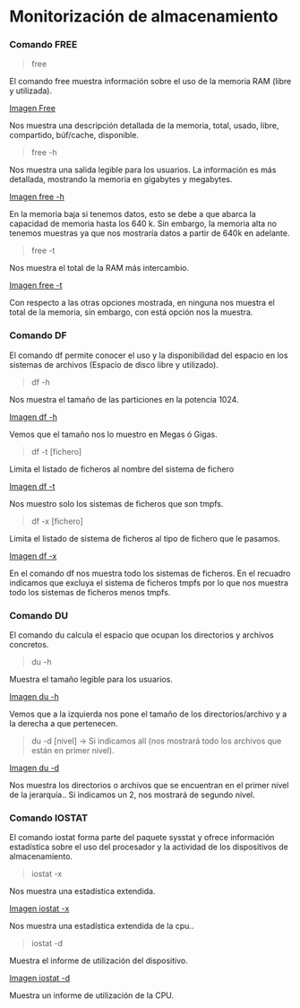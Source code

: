 # Monitorización de almacenamiento

### Comando FREE

> free

El comando free muestra información sobre el uso de la memoria RAM (libre y 	utilizada).

[Imagen Free](Imagen/ImagenesAlmacenamiento/free.png)

Nos muestra una descripción detallada de la memoria, total, usado, libre, compartido, búf/cache, disponible.

> free -h

Nos muestra una salida legible para los usuarios. La información es más detallada, mostrando la memoria en gigabytes y megabytes.

[Imagen free -h ](Imagen/ImagenesAlmacenamiento/free-h.png)

En la memoria baja si tenemos datos, esto se debe a que abarca la capacidad de memoria hasta los 640 k. Sin embargo, la memoria alta no tenemos muestras ya que nos mostraría datos a partir de 640k en adelante.

> free -t

Nos muestra el total de la RAM más intercambio.

[Imagen free -t ](Imagen/ImagenesAlmacenamiento/free-t.png)

Con respecto a las otras opciones mostrada, en ninguna nos muestra el total de la memoria, sin embargo, con está opción nos la muestra.

### Comando DF

El comando df permite conocer el uso y la disponibilidad del espacio en los sistemas de archivos (Espacio de disco libre y utilizado).

> df -h

Nos muestra el tamaño de las particiones en la potencia 1024.

[Imagen df -h ](Imagen/ImagenesAlmacenamiento/df-h.png)

Vemos que el tamaño nos lo muestro en Megas ó Gigas.

> df -t [fichero]

Limita el listado de ficheros al nombre del sistema de fichero

[Imagen df -t ](Imagen/ImagenesAlmacenamiento/df-t.png)

Nos muestro solo los sistemas de ficheros que son tmpfs.

> df -x [fichero]

Limita el listado de sistema de ficheros al tipo de fichero que le pasamos.

[Imagen df -x ](Imagen/ImagenesAlmacenamiento/df-x.png)

En el comando df nos muestra todo los sistemas de ficheros. En el recuadro indicamos que excluya el sistema de ficheros tmpfs por lo que nos muestra todo los sistemas de ficheros menos tmpfs.

### Comando DU
El comando du calcula el espacio que ocupan los directorios y archivos concretos.

> du -h

Muestra el tamaño legible para los usuarios.

[Imagen du -h ](Imagen/ImagenesAlmacenamiento/du-h.png)

Vemos que a la izquierda nos pone el tamaño de los directorios/archivo y a la derecha a que pertenecen.

> du -d [nivel] →  Si indicamos all (nos mostrará todo los archivos que están en primer nivel).

[Imagen du -d ](Imagen/ImagenesAlmacenamiento/du-d.png)

Nos muestra los directorios o archivos que se encuentran en el primer nivel de la jerarquía.. Si indicamos un 2, nos mostrará de segundo nivel.

### Comando IOSTAT

El comando iostat forma parte del paquete sysstat y ofrece información estadística sobre el uso del procesador y la actividad de los dispositivos de almacenamiento. 

> iostat -x

Nos muestra una estadística extendida.

[Imagen iostat -x ](Imagen/ImagenesAlmacenamiento/iostat-x.png)

Nos muestra una estadística extendida de la cpu..

> iostat -d

Muestra el informe de utilización del dispositivo.

[Imagen iostat -d ](Imagen/ImagenesAlmacenamiento/iostat-d.png)

Muestra un informe de utilización de la CPU.

